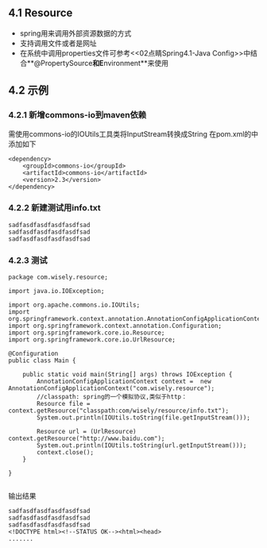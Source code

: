 ## 4.1 Resource
- spring用来调用外部资源数据的方式
- 支持调用文件或者是网址
- 在系统中调用properties文件可参考<<02点睛Spring4.1-Java Config>>中结合**@PropertySource**和E**nvironment**来使用

## 4.2 示例

### 4.2.1 新增commons-io到maven依赖
需使用commons-io的IOUtils工具类将InputStream转换成String
在pom.xml的<dependencies>中添加如下
```
<dependency>
    <groupId>commons-io</groupId>
    <artifactId>commons-io</artifactId>
    <version>2.3</version>
</dependency>

```

### 4.2.2 新建测试用info.txt
```
sadfasdfasdfasdfasdfsad
sadfasdfasdfasdfasdfsad
sadfasdfasdfasdfasdfsad
```

### 4.2.3 测试

```
package com.wisely.resource;

import java.io.IOException;

import org.apache.commons.io.IOUtils;
import org.springframework.context.annotation.AnnotationConfigApplicationContext;
import org.springframework.context.annotation.Configuration;
import org.springframework.core.io.Resource;
import org.springframework.core.io.UrlResource;

@Configuration
public class Main {

	public static void main(String[] args) throws IOException {
		AnnotationConfigApplicationContext context =  new AnnotationConfigApplicationContext("com.wisely.resource");
		//classpath: spring的一个模拟协议,类似于http：
		Resource file = context.getResource("classpath:com/wisely/resource/info.txt");
		System.out.println(IOUtils.toString(file.getInputStream()));

		Resource url = (UrlResource) context.getResource("http://www.baidu.com");
		System.out.println(IOUtils.toString(url.getInputStream()));
		context.close();
	}

}


```

输出结果
```
sadfasdfasdfasdfasdfsad
sadfasdfasdfasdfasdfsad
sadfasdfasdfasdfasdfsad
<!DOCTYPE html><!--STATUS OK--><html><head>
.......
```
